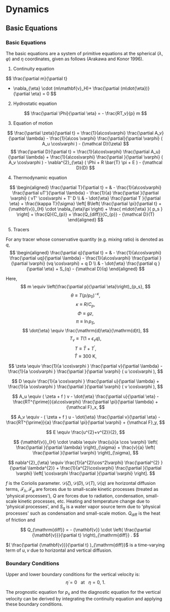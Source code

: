 # Dynamics

## Basic Equations

### Basic Equations

The basic equations are a system of primitive equations at the spherical
($\lambda,\varphi$) and $\eta$ coordinates, given as follows (Arakawa
and Konor 1996).

1. Continuity equation

$$
\frac{\partial m}{\partial t}
  + \nabla_{\eta} \cdot (m\mathbf{v}_H)+ \frac{\partial (m\dot{\eta})}{\partial \eta} = 0  $$

2. Hydrostatic equation

$$
\frac{\partial \Phi}{\partial \eta} = - \frac{RT_v}{p} m
$$

3. Equation of motion

$$
\frac{\partial \zeta}{\partial t}
    =   \frac{1}{a\cos\varphi}
            \frac{\partial A_v}{\partial \lambda}
          - \frac{1}{a\cos \varphi}
            \frac{\partial}{\partial \varphi} ( A_u \cos\varphi )
          - {\mathcal D}(\zeta)
$$
$$
  \frac{\partial D}{\partial t}
     =    \frac{1}{a\cos\varphi}
            \frac{\partial A_u}{\partial \lambda}
          + \frac{1}{a\cos\varphi}
            \frac{\partial }{\partial \varphi} ( A_v \cos\varphi )
          - \nabla^{2}_{\eta}
           ( \Phi + R \bar{T} \pi + E )
          - {\mathcal D}(D)   $$

4. Thermodynamic equation

$$
\begin{aligned}
    \frac{\partial T}{\partial t}
    = & - \frac{1}{a\cos\varphi}
      \frac{\partial uT'}{\partial \lambda}
      - \frac{1}{a}
      \frac{\partial }{\partial \varphi} ( vT' \cos\varphi + T' D \\
    & - \dot{\eta}
    \frac{\partial T }{\partial \eta}
    + \frac{\kappa T}{\sigma} \left[ B\left( \frac{\partial \pi}{\partial t}
    + {\mathbf{v}}_{H} \cdot \nabla_{\eta}\pi \right)
    + \frac{ m\dot{\eta} }{ p_s }
    \right]
    + \frac{Q}{C_{p}}
    + \frac{Q_{diff}}{C_{p}}
      - {\mathcal D}(T)
\end{aligned} $$

5. Tracers

For any tracer whose conservative quantity (e.g. mixing ratio) is
denoted as $q$,
$$
\begin{aligned}
  \frac{\partial q}{\partial t}
    = & - \frac{1}{a\cos\varphi}
  \frac{\partial uq}{\partial \lambda} - \frac{1}{a\cos\varphi} \frac{\partial }{\partial \varphi} (vq \cos\varphi) + q D \\
  & - \dot{\eta} \frac{\partial q }{\partial \eta}
    + S_{q}
    - {\mathcal D}(q)
\end{aligned} $$

Here,
$$
m \equiv  \left(\frac{\partial p}{\partial \eta}\right)_{p_s},
$$
$$
\theta  \equiv   T \left( p/p_{0} \right)^{-\kappa},
$$
$$
\kappa  \equiv   R/C_{p},
$$
$$
\Phi  \equiv   gz,
$$
$$
\pi  \equiv   \ln p_{S},
$$
$$
\dot{\eta}  \equiv    \frac{\mathrm{d}\eta}{\mathrm{d}t},
$$
$$
T_v  \equiv   T ( 1+\epsilon_v q ),
$$
$$
T  \equiv   \bar{T} + T^{\prime},
$$
$$
\bar{T} \equiv 300 \ \mathrm{K},
$$

$$
  \zeta  \equiv  \frac{1}{a \cos\varphi }
  \frac{\partial v}{\partial \lambda}
    -  \frac{1}{a \cos\varphi }
  \frac{\partial }{\partial \varphi}
  ( u \cos\varphi ),
$$

$$
  D  \equiv \frac{1}{a \cos\varphi }
  \frac{\partial u}{\partial \lambda}
      + \frac{1}{a \cos\varphi }
  \frac{\partial }{\partial \varphi}
    ( v \cos\varphi ),
$$

$$
  A_u  \equiv ( \zeta + f ) v
    - \dot{\eta} \frac{\partial u}{\partial \eta}
    - \frac{RT^{\prime}}{a\cos\varphi}
  \frac{\partial \pi}{\partial \lambda}
    + {\mathcal F}_x,
$$

$$
  A_v  \equiv - ( \zeta + f ) u
    - \dot{\eta} \frac{\partial v}{\partial \eta}
    - \frac{RT^{\prime}}{a}
  \frac{\partial \pi}{\partial \varphi}
    + {\mathcal F}_y,
$$

$$
E  \equiv \frac{u^{2}+v^{2}}{2},
$$

$$
  {\mathbf{v}}_{H} \cdot \nabla
  \equiv \frac{u}{a \cos \varphi}
  \left( \frac{\partial }{\partial \lambda} \right)_{\sigma}
    + \frac{v}{a}
  \left( \frac{\partial }{\partial \varphi} \right)_{\sigma},
$$

$$
  nabla^{2}_{\eta}
  \equiv
  \frac{1}{a^{2}\cos^2\varphi}
  \frac{\partial^{2} }{\partial \lambda^{2}}
    + \frac{1}{a^{2}\cos\varphi}
  \frac{\partial }{\partial \varphi}
  \left[ \cos\varphi
  \frac{\partial }{\partial \varphi} \right].
$$

$f$ is the Coriolis parameter.
${\mathcal D}(\zeta), {\mathcal D}(D), {\mathcal D}(T), {\mathcal D}(q)$
are horizontal diffusion terms,
${\mathcal F}_\lambda, {\mathcal F}_\varphi$ are forces due to
small-scale kinetic processes (treated as 'physical processes'), $Q$ are
forces due to radiation, condensation, small-scale kinetic processes,
etc. Heating and temperature change due to 'physical processes', and
$S_q$ is a water vapor source term due to 'physical processes' such as
condensation and small-scale motion. $Q_{\mathrm{diff}}$ is the heat of
friction and

$$
Q_{\mathrm{diff}}
= - {\mathbf{v}} \cdot  \left( \frac{\partial {\mathbf{v}}}{\partial t} \right)_{\mathrm{diff}} .
$$

$( \frac{\partial {\mathbf{v}}}{\partial t} )_{\mathrm{diff}}$ is a
time-varying term of $u,v$ due to horizontal and vertical diffusion.

### Boundary Conditions

Upper and lower boundary conditions for the vertical velocity is:
$$
\dot{\eta} = 0  \ \ \ \text{at~} \ \ \eta = 0 , \ 1 .
$$

The prognostic equation for $p_s$ and the diagnostic equation for the
vertical velocity can be derived by integrating the continuity equation
and applying these boundary conditions.
